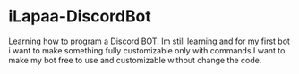 # iLapaa-DiscordBot
Learning how to program a Discord BOT.  Im still learning and for my first bot i want to make something fully customizable only with commands I want to make my bot free to use and customizable without change the code.
